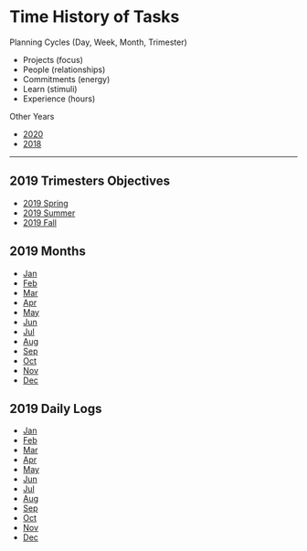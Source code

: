 # Time History of Tasks

Planning Cycles (Day, Week, Month, Trimester)

* Projects (focus)
* People (relationships)
* Commitments (energy)
* Learn (stimuli)
* Experience (hours)


Other Years

* [2020](../2020)
* [2018](../2018)

---

## 2019 Trimesters Objectives

* [2019 Spring](/info/history/2019/2019-Spring)
* [2019 Summer](/info/history/2019/2019-Summer)
* [2019 Fall](/info/history/2019/2019-Fall)


## 2019 Months

* [Jan](months/2019-01)
* [Feb](months/2019-02)
* [Mar](months/2019-03)
* [Apr](months/2019-04)
* [May](months/2019-05)
* [Jun](months/2019-06)
* [Jul](months/2019-07)
* [Aug](months/2019-08)
* [Sep](months/2019-09)
* [Oct](months/2019-10)
* [Nov](months/2019-11)
* [Dec](months/2019-12)


## 2019 Daily Logs

* [Jan](01)
* [Feb](02)
* [Mar](03)
* [Apr](04)
* [May](05)
* [Jun](06)
* [Jul](07)
* [Aug](08)
* [Sep](09)
* [Oct](10)
* [Nov](11)
* [Dec](12)
